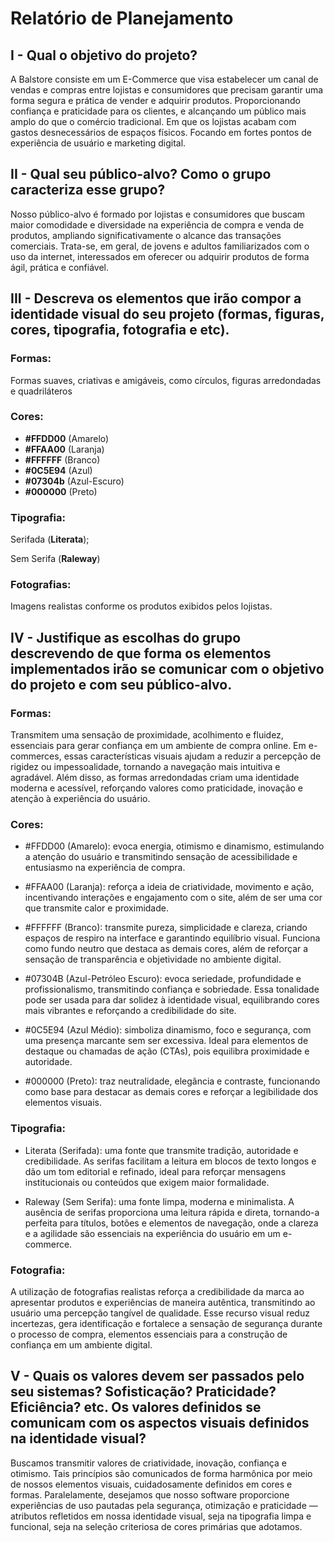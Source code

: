 # Relatório de Planejamento

## **I - Qual o objetivo do projeto?**

A Balstore consiste em um E-Commerce que visa estabelecer um canal de vendas e compras entre lojistas e consumidores que precisam garantir uma forma segura e prática de vender e adquirir produtos. Proporcionando confiança e praticidade para os clientes, e alcançando um público mais amplo do que o comércio tradicional. Em que os lojistas acabam com gastos desnecessários de espaços físicos. Focando em fortes pontos de experiência de usuário e marketing digital.

## **II - Qual seu público-alvo? Como o grupo caracteriza esse grupo?**

Nosso público-alvo é formado por lojistas e consumidores que buscam maior comodidade e diversidade na experiência de compra e venda de produtos, ampliando significativamente o alcance das transações comerciais. Trata-se, em geral, de jovens e adultos familiarizados com o uso da internet, interessados em oferecer ou adquirir produtos de forma ágil, prática e confiável.

## **III - Descreva os elementos que irão compor a identidade visual do seu projeto (formas, figuras, cores, tipografia, fotografia e etc).**

### **Formas:**

Formas suaves, criativas e amigáveis, como círculos, figuras arredondadas e quadriláteros

### **Cores:**

- **#FFDD00** (Amarelo)
- **#FFAA00** (Laranja)
- **#FFFFFF** (Branco)
- **#0C5E94** (Azul) 
- **#07304b** (Azul-Escuro)
- **#000000** (Preto)

### **Tipografia:**

Serifada (**Literata**);

Sem Serifa (**Raleway**)

### **Fotografias:**

Imagens realistas conforme os produtos exibidos pelos lojistas.

## **IV - Justifique as escolhas do grupo descrevendo de que forma os elementos implementados irão se comunicar com o objetivo do projeto e com seu público-alvo.**

### **Formas:**

Transmitem uma sensação de proximidade, acolhimento e fluidez, essenciais para gerar confiança em um ambiente de compra online. Em e-commerces, essas características visuais ajudam a reduzir a percepção de rigidez ou impessoalidade, tornando a navegação mais intuitiva e agradável. Além disso, as formas arredondadas criam uma identidade moderna e acessível, reforçando valores como praticidade, inovação e atenção à experiência do usuário.

### **Cores:**

- #FFDD00 (Amarelo): evoca energia, otimismo e dinamismo, estimulando a atenção do usuário e transmitindo sensação de acessibilidade e entusiasmo na experiência de compra.

- #FFAA00 (Laranja): reforça a ideia de criatividade, movimento e ação, incentivando interações e engajamento com o site, além de ser uma cor que transmite calor e proximidade.

- #FFFFFF (Branco): transmite pureza, simplicidade e clareza, criando espaços de respiro na interface e garantindo equilíbrio visual. Funciona como fundo neutro que destaca as demais cores, além de reforçar a sensação de transparência e objetividade no ambiente digital.

- #07304B (Azul-Petróleo Escuro): evoca seriedade, profundidade e profissionalismo, transmitindo confiança e sobriedade. Essa tonalidade pode ser usada para dar solidez à identidade visual, equilibrando cores mais vibrantes e reforçando a credibilidade do site.

- #0C5E94 (Azul Médio): simboliza dinamismo, foco e segurança, com uma presença marcante sem ser excessiva. Ideal para elementos de destaque ou chamadas de ação (CTAs), pois equilibra proximidade e autoridade.

- #000000 (Preto): traz neutralidade, elegância e contraste, funcionando como base para destacar as demais cores e reforçar a legibilidade dos elementos visuais.

### **Tipografia:**

- Literata (Serifada): uma fonte que transmite tradição, autoridade e credibilidade. As serifas facilitam a leitura em blocos de texto longos e dão um tom editorial e refinado, ideal para reforçar mensagens institucionais ou conteúdos que exigem maior formalidade.

- Raleway (Sem Serifa): uma fonte limpa, moderna e minimalista. A ausência de serifas proporciona uma leitura rápida e direta, tornando-a perfeita para títulos, botões e elementos de navegação, onde a clareza e a agilidade são essenciais na experiência do usuário em um e-commerce.

### **Fotografia:**

A utilização de fotografias realistas reforça a credibilidade da marca ao apresentar produtos e experiências de maneira autêntica, transmitindo ao usuário uma percepção tangível de qualidade. Esse recurso visual reduz incertezas, gera identificação e fortalece a sensação de segurança durante o processo de compra, elementos essenciais para a construção de confiança em um ambiente digital.

## **V - Quais os valores devem ser passados pelo seu sistemas? Sofisticação? Praticidade? Eficiência? etc. Os valores definidos se comunicam com os aspectos visuais definidos na identidade visual?**

Buscamos transmitir valores de criatividade, inovação, confiança e otimismo. Tais princípios são comunicados de forma harmônica por meio de nossos elementos visuais, cuidadosamente definidos em cores e formas. Paralelamente, desejamos que nosso software proporcione experiências de uso pautadas pela segurança, otimização e praticidade — atributos refletidos em nossa identidade visual, seja na tipografia limpa e funcional, seja na seleção criteriosa de cores primárias que adotamos.
